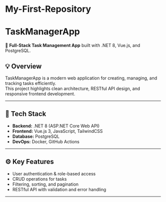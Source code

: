 # My-First-Repository
# TaskManagerApp

🚀 **Full-Stack Task Management App** built with .NET 8, Vue.js, and PostgreSQL.  

## 💡 Overview
TaskManagerApp is a modern web application for creating, managing, and tracking tasks efficiently.  
This project highlights clean architecture, RESTful API design, and responsive frontend development.

---

## 🧰 Tech Stack
- **Backend:** .NET 8 (ASP.NET Core Web API)  
- **Frontend:** Vue.js 3, JavaScript, TailwindCSS  
- **Database:** PostgreSQL  
- **DevOps:** Docker, GitHub Actions  

---

## ⚙️ Key Features
- User authentication & role-based access  
- CRUD operations for tasks  
- Filtering, sorting, and pagination  
- RESTful API with validation and error handling  

---


